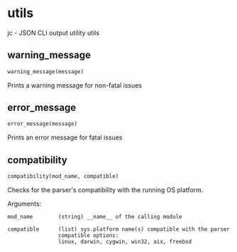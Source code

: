 # utils
jc - JSON CLI output utility utils
## warning_message
```python
warning_message(message)
```
Prints a warning message for non-fatal issues
## error_message
```python
error_message(message)
```
Prints an error message for fatal issues
## compatibility
```python
compatibility(mod_name, compatible)
```
Checks for the parser's compatibility with the running OS platform.

Arguments:

    mod_name        (string) __name__ of the calling module

    compatible      (list) sys.platform name(s) compatible with the parser
                    compatible options:
                    linux, darwin, cygwin, win32, aix, freebsd

